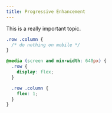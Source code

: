 ```yaml
---
title: Progressive Enhancement
---
```

This is a really important topic.

```css
.row .column {
  /* do nothing on mobile */
}

@media (screen and min-width: 640px) {
  .row {
    display: flex;
  }

  .row .column {
    flex: 1;
  }
}
```
